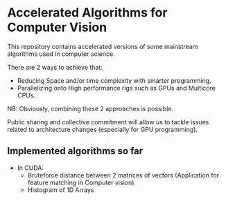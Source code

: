 Accelerated Algorithms for Computer Vision
==========================================

This repository contains accelerated versions of some mainstream algorithms used in computer science.

There are 2 ways to achieve that:

- Reducing Space and/or time complexity with smarter programming.
- Parallelizing onto High performance rigs such as GPUs and Multicore CPUs.

NB: Obviously, combining these 2 approaches is possible.

Public sharing and collective commitment will allow us to tackle issues related to architecture changes (especially for GPU programming).

Implemented algorithms so far
----------------------------

- In CUDA: 
    - Bruteforce distance between 2 matrices of vectors (Application for feature matching in Computer vision).
    - Histogram of 1D Arrays

